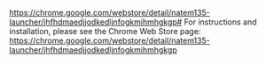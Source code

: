 https://chrome.google.com/webstore/detail/natem135-launcher/jhfhdmaedjjodkedljnfogkmihmhgkgp# For instructions and installation, please see the Chrome Web Store page: https://chrome.google.com/webstore/detail/natem135-launcher/jhfhdmaedjjodkedljnfogkmihmhgkgp
